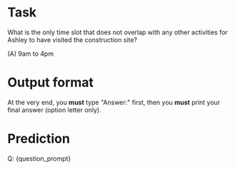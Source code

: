 # Task
What is the only time slot that does not overlap with any other activities for Ashley to have visited the construction site? 

(A) 9am to 4pm

# Output format
At the very end, you **must** type "Answer:" first, then you **must** print your final answer (option letter only).

# Prediction
Q: {question_prompt}
